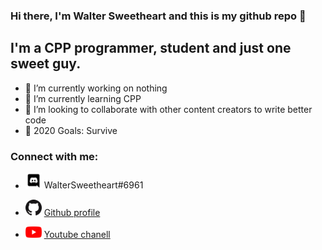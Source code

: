 ### Hi there, I'm Walter Sweetheart and this is my github repo 👋

## I'm a CPP programmer, student and just one sweet guy.
- 🔭 I’m currently working on nothing
- 🌱 I’m currently learning CPP
- 👯 I’m looking to collaborate with other content creators to write better code
- 🥅 2020 Goals: Survive
### Connect with me:
- [<img align="bottom" alt="discord.com" width="26px" src="https://raw.githubusercontent.com/WalterSweetheart/WalterSweetheart/5523a3501c6d96f5d214e67ca151716dab94b856/Discord-Logo-Black.svg" />](https://discord.com) WalterSweetheart#6961

- [<img align="bottom" alt="github.com" width="26px" src="https://raw.githubusercontent.com/WalterSweetheart/WalterSweetheart/master/GitHub-Mark-32px.png" />](https://github.com/WalterSweetheart) [Github profile](https://github.com/WalterSweetheart)

- [<img alt="bottom" atl="youtube.com" width="26px" src="https://github.com/WalterSweetheart/WalterSweetheart/blob/master/youtube_social_icon_red.png" />](https://www.youtube.com/channel/UC_R9cpdCUqwK4pXjIM2CWHg) [Youtube chanell](https://www.youtube.com/channel/UC_R9cpdCUqwK4pXjIM2CWHg)
